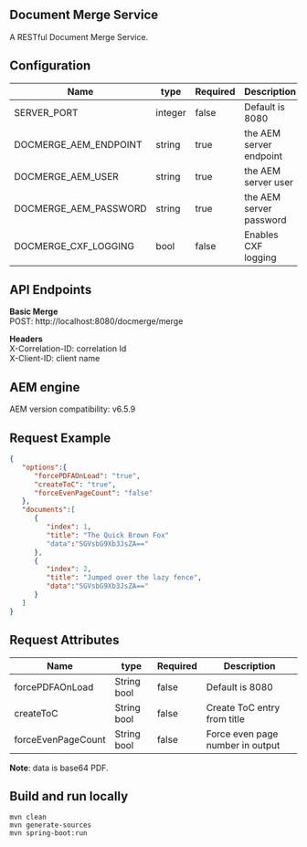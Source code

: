 ## Document Merge Service

A RESTful Document Merge Service. 

## Configuration

| Name | type | Required | Description |
| --- | --- | --- | --- |
| SERVER_PORT | integer | false | Default is 8080 |
| DOCMERGE_AEM_ENDPOINT | string | true | the AEM server endpoint |
| DOCMERGE_AEM_USER | string | true | the AEM server user |
| DOCMERGE_AEM_PASSWORD | string | true | the AEM server password |
| DOCMERGE_CXF_LOGGING | bool | false | Enables CXF logging |

## API Endpoints

__Basic Merge__  
POST: http://localhost:8080/docmerge/merge

__Headers__  
X-Correlation-ID: correlation Id  
X-Client-ID:  client name  

## AEM engine
AEM version compatibility: v6.5.9

## Request Example
```json
{
   "options":{
      "forcePDFAOnLoad": "true",  
      "createToC": "true",
	  "forceEvenPageCount": "false"
   },
   "documents":[
      {
         "index": 1,
         "title": "The Quick Brown Fox" 
         "data":"SGVsbG9Xb3JsZA=="
      },
      {
         "index": 2,
         "title": "Jumped over the lazy fence",
         "data":"SGVsbG9Xb3JsZA=="
      }
   ]
}

```  

## Request Attributes

| Name | type | Required | Description |
| --- | --- | --- | --- |
| forcePDFAOnLoad | String bool | false | Default is 8080 |
| createToC | String bool | false | Create ToC entry from title |
| forceEvenPageCount | String bool | false | Force even page number in output |

__Note__: data is base64 PDF. 

## Build and run locally 

```
mvn clean  
mvn generate-sources
mvn spring-boot:run
```
  